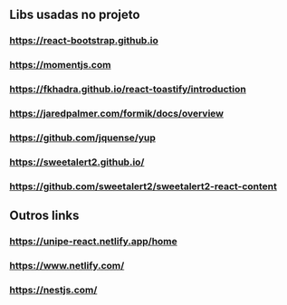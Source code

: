 ## Libs usadas no projeto

### https://react-bootstrap.github.io

### https://momentjs.com

### https://fkhadra.github.io/react-toastify/introduction

### https://jaredpalmer.com/formik/docs/overview

### https://github.com/jquense/yup

### https://sweetalert2.github.io/

### https://github.com/sweetalert2/sweetalert2-react-content

## Outros links

### https://unipe-react.netlify.app/home

### https://www.netlify.com/

### https://nestjs.com/
